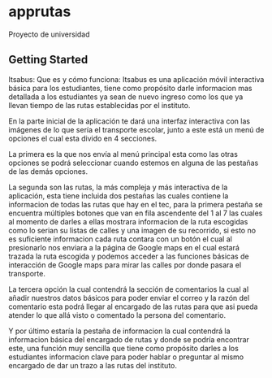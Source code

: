 # apprutas

Proyecto de universidad

## Getting Started

Itsabus:
Que es y cómo funciona:
Itsabus es una aplicación móvil interactiva básica para los estudiantes, tiene como propósito darle informacion mas detallada a los estudiantes ya sean de nuevo ingreso como los que ya llevan tiempo de las rutas establecidas por el instituto.

En la parte inicial de la aplicación te dará una interfaz interactiva con las imágenes de lo que sería el transporte escolar, junto a este está un menú de opciones el cual esta divido en 4 secciones.

La primera es la que nos envía al menú principal esta como las otras opciones se podrá seleccionar cuando estemos en alguna de las pestañas de las demás opciones.

La segunda son las rutas, la más compleja y más interactiva de la aplicación, esta tiene incluida dos pestañas las cuales contiene la informacion de todas las rutas que hay en el tec, para la primera pestaña se encuentra múltiples botones que van en fila ascendente del 1 al 7 las cuales al momento de darles a ellas mostrara informacion de la ruta escogidas como lo serian su listas de calles y una imagen de su recorrido, si esto no es suficiente informacion cada ruta contara con un botón el cual al presionarlo nos enviara a la página de Google maps en el cual estará trazada la ruta escogida y podemos acceder a las funciones básicas de interacción de Google maps para mirar las calles por donde pasara el transporte.

La tercera opción la cual contendrá la sección de comentarios la cual al añadir nuestros datos básicos para poder enviar el correo y la razón del comentario esta podrá llegar al encargado de las rutas para que asi pueda atender lo que allá visto o comentado la persona del comentario.

Y por último estaría la pestaña de informacion la cual contendrá la informacion básica del encargado de rutas y donde se podría encontrar este, una función muy sencilla que tiene como propósito darles a los estudiantes informacion clave para poder hablar o preguntar al mismo encargado de dar un trazo a las rutas del instituto.


